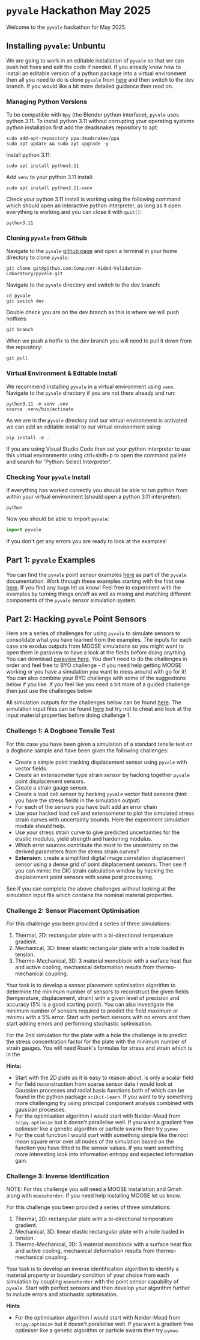 # `pyvale` Hackathon May 2025
Welcome to the `pyvale` hackathon for May 2025.

## Installing `pyvale`: Unbuntu
We are going to work in an editable installation of `pyvale` so that we can push hot fixes and edit the code if needed. If you already know how to install an editable version of a python package into a virtual environment then all you need to do is clone `pyvale` from [here](https://github.com/Computer-Aided-Validation-Laboratory/pyvale) and then switch to the dev branch. If you would like a bit more detailed guidance then read on.

### Managing Python Versions
To be compatible with `bpy` (the Blender python interface), `pyvale` uses python 3.11. To install python 3.11 without corrupting your operating systems python installation first add the deadsnakes repository to apt:
```shell
sudo add-apt-repository ppa:deadsnakes/ppa
sudo apt update && sudo apt upgrade -y
```

Install python 3.11:
```shell
sudo apt install python3.11
```

Add `venv` to your python 3.11 install:
```shell
sudo apt install python3.11-venv
```

Check your python 3.11 install is working using the following command which should open an interactive python interpreter, as long as it open everything is working and you can close it with `quit()`:
```shell
python3.11
```

### Cloning `pyvale` from Github
Navigate to the `pyvale` [github page](https://github.com/Computer-Aided-Validation-Laboratory/pyvale) and open a terminal in your home directory to clone `pyvale`:

```shell
git clone git@github.com:Computer-Aided-Validation-Laboratory/pyvale.git
```

Navigate to the `pyvale` directory and switch to the dev branch:
```shell
cd pyvale
git switch dev
```

Double check you are on the dev branch as this is where we will push hotfixes:
```shell
git branch
```

When we push a hotfix to the dev branch you will need to pull it down from the repository:
```shell
git pull
```

### Virtual Environment & Editable Install
We recommend installing `pyvale` in a virtual environment using `venv`. Navigate  to the `pyvale` directory if you are not there already and run:

```shell
python3.11 -m venv .env
source .venv/bin/activate
```

As we are in the `pyvale` directory and our virtual environment is activated we can add an editable install to our virtual environment using:

```shell
pip install -e .
```

If you are using Visual Studio Code then set your python interpreter to use this virtual environmentn using ctrl+shift+p to open the command pallete and search for 'Python: Select Interpreter'.

### Checking Your `pyvale` Install
If everything has worked correctly you should be able to run python from within your virtual environment (should open a python 3.11 interpreter):
```shell
python
```

Now you should be able to import `pyvale`:
```python
import pyvale
```

If you don't get any errors you are ready to look at the examples!

## Part 1: `pyvale` Examples
You can find the `pyvale` point sensor examples [here](https://computer-aided-validation-laboratory.github.io/pyvale/examples/point/point.html) as part of the `pyvale` documentation. Work through these examples starting with the first one [here](https://computer-aided-validation-laboratory.github.io/pyvale/examples/point/ex1_1.html). If you find any bugs let us know! Feel free to experiment with the examples by turning things on/off as well as mixing and matching different components of the `pyvale` sensor simulation system.

## Part 2: Hacking `pyvale` Point Sensors
Here are a series of challenges for using `pyvale` to simulate sensors to consolidate what you have learned from the examples. The inputs for each case are exodus outputs from MOOSE simulations so you might want to open them in paraview to have a look at the fields before doing anything. You can download [paraview here](https://www.paraview.org/download/). You don't need to do the challenges in order and feel free to BYO challenge - if you need help getting MOOSE working or you have a simulation you want to mess around with go for it! You can also combine your BYO challenge with some of the suggestions below if you like. If you feel like you need a bit more of a guided challenge then just use the challenges below

All simulation outputs for the challenges below can be found [here](https://ukaeauk-my.sharepoint.com/:f:/g/personal/lloyd_fletcher_ukaea_uk/EsVjHWx50S9DjnCKXpD0tlkBALkml8Py1MPArjHWbwbtfw?e=iihhyG). The simulation input files can be found [here](https://github.com/Computer-Aided-Validation-Laboratory/hackathon-may-2025/tree/main/sims) but try not to cheat and look at the input material properties before doing challenge 1.


### Challenge 1: A Dogbone Tensile Test
For this case you have been given a simulation of a standard tensile test on a dogbone sample and have been given the following challenges:
- Create a simple point tracking displacement sensor using `pyvale` with vector fields.
- Create an extensometer type strain sensor by hacking together `pyvale` point displacement sensors.
- Create a strain gauge sensor.
- Create a load cell sensor by hacking `pyvale` vector field sensors (hint: you have the stress fields in the simulation output)
- For each of the sensors you have built add an error chain
- Use your hacked load cell and extensometer to plot the simulated stress strain curves with uncertainty bounds. Here the experiment simulation module should help.
- Use your stress strain curve to give predicted uncertainties for the elastic modulus, yield strength and hardening modulus.
- Which error sources contribute the most to the uncertainty on the derived parameters from the stress strain curves?
- **Extension**: create a simplified digital image correlation displacement sensor using a dense grid of point displacement sensors. Then see if you can mimic the DIC strain calculation window by hacking the displacement point sensors with some post processing.

See if you can complete the above challenges without looking at the simulation input file which contains the nominal material properties.


### Challenge 2: Sensor Placement Optimisation
For this challenge you been provided a series of three simulations:
1. Thermal, 2D: rectangular plate with a bi-directional temperature gradient.
2. Mechanical, 3D: linear elastic rectangular plate with a hole loaded in tension.
3. Thermo-Mechanical, 3D: 3 material monoblock with a surface heat flux and active cooling, mechanical deformation results from thermo-mechanical coupling.

Your task is to develop a sensor placement optimisation algorithm to determine the minimum number of sensors to reconstruct the given fields (temperature, displacement, strain) with a given level of precision and accuracy (5% is a good starting point). You can also investigate the minimum number of sensors required to predict the field maximum or minimu with a 5% error. Start with perfect sensors with no errors and then start adding errors and performing stochastic optimisation.

For the 2nd simulation for the plate with a hole the challenge is to predict the stress concentration factor for the plate with the minimum number of strain gauges. You will need Roark's formulas for stress and strain which is in the

**Hints:**
- Start with the 2D plate as it is easy to reason about, is only a scalar field
- For field reconstruction from sparse sensor data I would look at Gaussian processes and radial basis functions both of which can be found in the python package `scikit-learn`. If you want to try something more challenging try using principal component analysis combined with gaussian processes.
- For the optimisation algorithm I would start with Nelder-Mead from `scipy.optimize` but it doesn't parallelise well. If you want a gradient free optimiser like a genetic algorithm or particle swarm then try `pymoo`
- For the cost function I would start witth something simple like the root mean square error over all nodes of the simulation based on the function you have fitted to the sensor values. If you want something more interesting look into information entropy and expected information gain.


### Challenge 3: Inverse Identification
NOTE: For this challenge you will need a MOOSE installation and Gmsh along with `mooseherder`. If you need help installing MOOSE let us know.

For this challenge you been provided a series of three simulations:
1. Thermal, 2D: rectangular plate with a bi-directional temperature gradient.
2. Mechanical, 3D: linear elastic rectangular plate with a hole loaded in tension.
3. Thermo-Mechanical, 3D: 3 material monoblock with a surface heat flux and active cooling, mechanical deformation results from thermo-mechanical coupling.

Your task is to develop an inverse identification algorithm to identify a material property or boundary condition of your choice from each simulation by coupling `mooseherder` with the point sensor capability of `pyvale`. Start with perfect sensors and then develop your algorithm further to include errors and stochastic optimisation.

**Hints**
- For the optimisation algorithm I would start with Nelder-Mead from `scipy.optimize` but it doesn't parallelise well. If you want a gradient free optimiser like a genetic algorithm or particle swarm then try `pymoo`.




